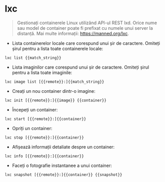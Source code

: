 # lxc

> Gestionați containerele Linux utilizând API-ul REST lxd.
> Orice nume sau model de container poate fi prefixat cu numele unui server la distanță.
> Mai multe informații: <https://manned.org/lxc>.

- Lista containerelor locale care corespund unui șir de caractere. Omiteți șirul pentru a lista toate containerele locale:

`lxc list {{match_string}}`

- Lista imaginilor care corespund unui șir de caractere. Omiteți șirul pentru a lista toate imaginile:

`lxc image list [{{remote}}:]{{match_string}}`

- Creați un nou container dintr-o imagine:

`lxc init [{{remote}}:]{{image}} {{container}}`

- Începeți un container:

`lxc start [{{remote}}:]{{container}}`

- Opriți un container:

`lxc stop [{{remote}}:]{{container}}`

- Afișează informații detaliate despre un container:

`lxc info [{{remote}}:]{{container}}`

- Faceți o fotografie instantanee a unui container:

`lxc snapshot [{{remote}}:]{{container}} {{snapshot}}`
